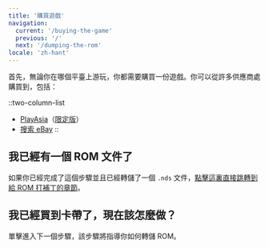 ```yaml
---
title: '購買遊戲'
navigation:
  current: '/buying-the-game'
  previous: '/'
  next: '/dumping-the-rom'
locale: 'zh-hant'
---
```


首先，無論你在哪個平臺上游玩，你都需要購買一份遊戲。你可以從許多供應商處購買到，包括：

::two-column-list
* [PlayAsia](https://www.play-asia.com/suzumiya-haruhi-no-chokuretsu/13/70337q)（[限定版](https://www.play-asia.com/suzumiya-haruhi-no-chokuretsu-chou-sos-dandanin-collection/13/70337s)）
* [搜索 eBay](https://www.ebay.com/sch?&_nkw=Suzumiya+Haruhi+no+Chokuretsu)
::

## 我已經有一個 ROM 文件了
如果你已經完成了這個步驟並且已經轉儲了一個 `.nds` 文件，[點擊這裏直接跳轉到給 ROM 打補丁的章節](/chokuretsu/guide/patching-the-rom)。

## 我已經買到卡帶了，現在該怎麼做？
單擊進入下一個步驟，該步驟將指導你如何轉儲 ROM。